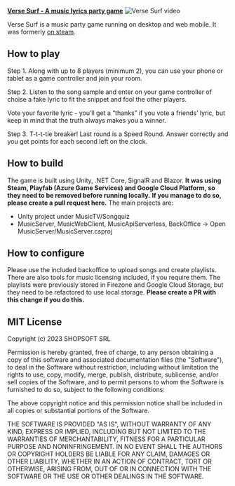 **[Verse Surf - A music lyrics party game](https://store.steampowered.com/app/1315390/Verse_Surf/)**
![Verse Surf video](movie480_vp9.gif)

Verse Surf is a music party game running on desktop and web mobile. It was formerly [on steam](https://store.steampowered.com/app/1315390/Verse_Surf/).

## How to play
Step 1. Along with up to 8 players (minimum 2), you can use your phone or tablet as a game controller and join your room.

Step 2. Listen to the song sample and enter on your game controller of choise a fake lyric to fit the snippet and fool the other players.

Vote your favorite lyric - you’ll get a “thanks” if you vote a friends’ lyric, but keep in mind that the truth always makes you a winner.

Step 3. T-t-t-tie breaker! Last round is a Speed Round. Answer correctly and you get points for each second left on the clock.

## How to build
The game is built using Unity, .NET Core, SignalR and Blazor. **It was using Steam, Playfab (Azure Game Services) and Google Cloud Platform, so they need to be removed before running locally.**
**If you manage to do so, please create a pull request here.**
The main projects are:
- Unity project under MusicTV/Songquiz
- MusicServer, MusicWebClient, MusicApiServerless, BackOffice -> Open MusicServer/MusicServer.csproj
  
## How to configure
Please use the included backoffice to upload songs and create playlists. There are also tools for music licensing included, if you require them.
The playlists were previously stored in Firezone and Google Cloud Storage, but they need to be refactored to use local storage. **Please create a PR with this change if you do this.**

## MIT License

Copyright (c) 2023 SHOPSOFT SRL

Permission is hereby granted, free of charge, to any person obtaining a copy
of this software and associated documentation files (the "Software"), to deal
in the Software without restriction, including without limitation the rights
to use, copy, modify, merge, publish, distribute, sublicense, and/or sell
copies of the Software, and to permit persons to whom the Software is
furnished to do so, subject to the following conditions:

The above copyright notice and this permission notice shall be included in all
copies or substantial portions of the Software.

THE SOFTWARE IS PROVIDED "AS IS", WITHOUT WARRANTY OF ANY KIND, EXPRESS OR
IMPLIED, INCLUDING BUT NOT LIMITED TO THE WARRANTIES OF MERCHANTABILITY,
FITNESS FOR A PARTICULAR PURPOSE AND NONINFRINGEMENT. IN NO EVENT SHALL THE
AUTHORS OR COPYRIGHT HOLDERS BE LIABLE FOR ANY CLAIM, DAMAGES OR OTHER
LIABILITY, WHETHER IN AN ACTION OF CONTRACT, TORT OR OTHERWISE, ARISING FROM,
OUT OF OR IN CONNECTION WITH THE SOFTWARE OR THE USE OR OTHER DEALINGS IN THE
SOFTWARE.
